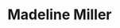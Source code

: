 ---
title: Madeline Miller
author_slug: madeline_miller
wikipedia_url: https://en.wikipedia.org/wiki/Madeline_Miller
layout: author
---
